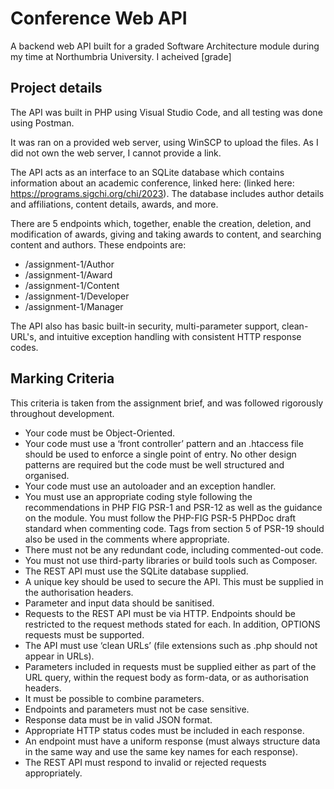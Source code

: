 # Conference Web API
A backend web API built for a graded Software Architecture module during my time at Northumbria University. I acheived [grade]

## Project details
The API was built in PHP using Visual Studio Code, and all testing was done using Postman.

It was ran on a provided web server, using WinSCP to upload the files. As I did not own the web server, I cannot provide a link.

The API acts as an interface to an SQLite database which contains information about an academic conference, linked here: (linked here: https://programs.sigchi.org/chi/2023). The database includes author details and affiliations, content details, awards, and more.

There are 5 endpoints which, together, enable the creation, deletion, and modification of awards, giving and taking awards to content, and searching content and authors. These endpoints are:
- /assignment-1/Author
- /assignment-1/Award
- /assignment-1/Content
- /assignment-1/Developer
- /assignment-1/Manager

The API also has basic built-in security, multi-parameter support, clean-URL's, and intuitive exception handling with consistent HTTP response codes.

## Marking Criteria
This criteria is taken from the assignment brief, and was followed rigorously throughout development.

- Your code must be Object-Oriented.
- Your code must use a ‘front controller’ pattern and an .htaccess file should be used to enforce a single point of entry. No other design patterns are required but the code must be well structured and organised.
- Your code must use an autoloader and an exception handler.
- You must use an appropriate coding style following the recommendations in PHP FIG PSR-1 and PSR-12 as well as the guidance on the module. You must follow the PHP-FIG PSR-5 PHPDoc draft standard when commenting code. Tags from section 5 of PSR-19 should also be used in the comments where appropriate.
- There must not be any redundant code, including commented-out code.
- You must not use third-party libraries or build tools such as Composer.
- The REST API must use the SQLite database supplied.
- A unique key should be used to secure the API. This must be supplied in the authorisation headers.
- Parameter and input data should be sanitised.
- Requests to the REST API must be via HTTP. Endpoints should be restricted to the request methods stated for each. In addition, OPTIONS requests must be supported.
- The API must use ‘clean URLs’ (file extensions such as .php should not appear in URLs).
- Parameters included in requests must be supplied either as part of the URL query, within the request body as form-data, or as authorisation headers.
- It must be possible to combine parameters.
- Endpoints and parameters must not be case sensitive.
- Response data must be in valid JSON format.
- Appropriate HTTP status codes must be included in each response.
- An endpoint must have a uniform response (must always structure data in the same way and use the same key names for each response).
- The REST API must respond to invalid or rejected requests appropriately.
